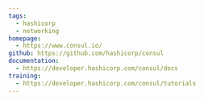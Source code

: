 ```yaml
---
tags:
  - hashicorp
  - networking
homepage:
  - https://www.consul.io/
github: https://github.com/hashicorp/consul
documentation:
  - https://developer.hashicorp.com/consul/docs
training:
  - https://developer.hashicorp.com/consul/tutorials
---
```

